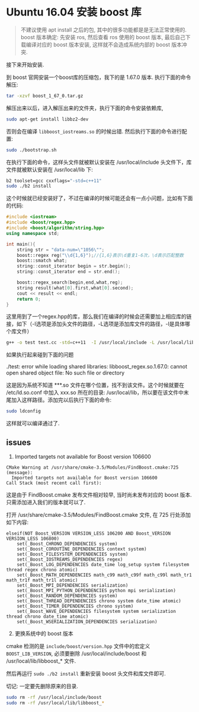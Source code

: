 # Ubuntu 16.04 安装 boost 库  

> 不建议使用 apt install 之后的包, 其中的很多功能都是是无法正常使用的.  
> boost 版本确定: 先安装 ros, 然后查看 ros 使用的 boost 版本, 最后自己下载编译对应的 boost 版本安装, 这样就不会造成系统内部的 boost 版本冲突.   

接下来开始安装.  

到 boost 官网安装一个boost库的压缩包，我下的是 1.67.0 版本. 执行下面的命令解压:  

```bash
tar -xzvf boost_1_67_0.tar.gz
```
解压出来以后，进入解压出来的文件夹，执行下面的命令安装依赖库,   

```bash
sudo apt-get install libbz2-dev
```

否则会在编译 `libboost_iostreams.so` 的时候出错.  然后执行下面的命令进行配置:  

```bash
sudo ./bootstrap.sh
```

在执行下面的命令，这样头文件就被默认安装在 /usr/local/include 头文件下，库文件就被默认安装在 /usr/local/lib 下:  

```bash
b2 toolset=gcc cxxflags="-std=c++11"
sudo ./b2 install
```

这个时候就已经安装好了，不过在编译的时候可能还会有一点小问题，比如有下面的代码:  

```cpp
#include <iostream>
#include <boost/regex.hpp>
#include <boost/algorithm/string.hpp>
using namespace std;

int main(){
    string str = "data-num=\"1056\"";
    boost::regex reg("\\d{1,6}");//{1,6}表示\d重复1-6次，\d表示匹配整数
    boost::smatch what;
    string::const_iterator begin = str.begin();
    string::const_iterator end = str.end();

    boost::regex_search(begin,end,what,reg);
    string result(what[0].first,what[0].second);
    cout << result << endl;
    return 0;
}
```

这里用到了一个regex.hpp的库，那么我们在编译的时候会还需要加上相应库的链接，如下（-I选项是添加头文件的路径，-L选项是添加库文件的路径，-l是具体哪个库文件）

```bash
g++ -o test test.cc -std=c++11  -I /usr/local/include -L /usr/local/lib  -lboost_regex
```

如果执行起来碰到下面的问题  

./test: error while loading shared libraries: libboost_regex.so.1.67.0: cannot open shared object file: No such file or directory  

这是因为系统不知道 ***.so 文件在哪个位置，找不到该文件。这个时候就要在 /etc/ld.so.conf 中加入 xxx.so 所在的目录: /usr/local/lib，所以要在该文件中末尾加入这样路径。添加完以后执行下面的命令:  

```bash
sudo ldconfig
```

这样就可以编译通过了.    


## issues  

1. Imported targets not available for Boost version 106600

```
CMake Warning at /usr/share/cmake-3.5/Modules/FindBoost.cmake:725 (message):
  Imported targets not available for Boost version 106600
Call Stack (most recent call first):
```

这是由于 FindBoost.cmake 发布文件相对较早, 当时尚未发布对应的 boost 版本. 只需添加进入我们的版本就可以了.    

打开 /usr/share/cmake-3.5/Modules/FindBoost.cmake 文件, 在 725 行处添加如下内容:  

```
elseif(NOT Boost_VERSION VERSION_LESS 106200 AND Boost_VERSION VERSION_LESS 106800)
    set(_Boost_CHRONO_DEPENDENCIES system)
    set(_Boost_COROUTINE_DEPENDENCIES context system)
    set(_Boost_FILESYSTEM_DEPENDENCIES system)
    set(_Boost_IOSTREAMS_DEPENDENCIES regex)
    set(_Boost_LOG_DEPENDENCIES date_time log_setup system filesystem thread regex chrono atomic)
    set(_Boost_MATH_DEPENDENCIES math_c99 math_c99f math_c99l math_tr1 math_tr1f math_tr1l atomic)
    set(_Boost_MPI_DEPENDENCIES serialization)
    set(_Boost_MPI_PYTHON_DEPENDENCIES python mpi serialization)
    set(_Boost_RANDOM_DEPENDENCIES system)
    set(_Boost_THREAD_DEPENDENCIES chrono system date_time atomic)
    set(_Boost_TIMER_DEPENDENCIES chrono system)
    set(_Boost_WAVE_DEPENDENCIES filesystem system serialization thread chrono date_time atomic)
    set(_Boost_WSERIALIZATION_DEPENDENCIES serialization)
```

2. 更换系统中的 boost 版本  

cmake 检测的是 `include/boost/version.hpp` 文件中的宏定义 `BOOST_LIB_VERSION`, 必须要删除 /usr/local/include/boost 和 /usr/local/lib/libboost_* 文件.  

然后再运行 `sudo ./b2 install` 重新安装 boost 头文件和库文件即可.  

切记: 一定要先删除原来的目录.  

```bash
sudo rm -rf /usr/local/include/boost 
sudo rm -rf /usr/local/lib/libboost_* 
```


